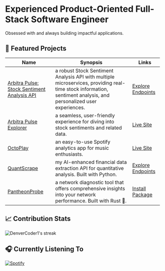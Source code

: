 # Experienced Product-Oriented Full-Stack Software Engineer

Obsessed with and always building impactful applications.

## 🚀 Featured Projects

| Name | Synopsis | Links |
| --- | --- | --- |
| [Arbitra Pulse: Stock Sentiment Analysis API](https://github.com/0xTxbi/arbitra-pulse) | a robust Stock Sentiment Analysis API with multiple microservices, providing real-time stock information, sentiment analysis, and personalized user experiences. | [Explore Endpoints](https://github.com/0xTxbi/arbitra-pulse) |
| [Arbitra Pulse Explorer](https://github.com/0xTxbi/arbitra-pulse-explorer) | a seamless, user-friendly experience for diving into stock sentiments and related data. | [Live Site](https://arbitra-pulse-explorer.vercel.app) |
| [OctoPlay](https://github.com/0xTxbi/OctoPlay) | an easy-to-use Spotify analytics app for music enthusiasts. | [Live Site](https://octo-play-git-v2-0xtxbi.vercel.app) |
| [QuantScrape](https://github.com/0xTxbi/QuantScrape) | my AI-enhanced financial data extraction API for quantitative analysis. Built with Python. | [Explore Endpoints](https://quantscrape.fly.dev) |
| [PantheonProbe](https://github.com/0xTxbi/pantheon-probe) | a network diagnostic tool that offers comprehensive insights into your network performance. Built with Rust 🦀. | [Install Package](https://crates.io/crates/pantheon-probe) |

## 📈 Contribution Stats
  
<img title="0xTxbi's GitHub Stats" alt="DenverCoder1's streak" src="https://github-readme-streak-stats-9m8ugfa77-denvercoder1.vercel.app/?user=0xTxbi&theme=react&hide_border=true"/>

## 🎧 Currently Listening To

[![Spotify](https://spotify-github-profile.vercel.app/api/view?uid=1l3k7yrdl4db79q1vxzjyz6au&cover_image=true&theme=natemoo-re&show_offline=false&background_color=121212&interchange=true&bar_color_cover=true&bar_color=53b14f)](https://spotify-github-profile.vercel.app/api/view?uid=1l3k7yrdl4db79q1vxzjyz6au&redirect=true)
